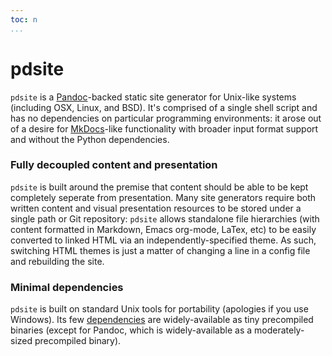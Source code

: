 ```yaml
---
toc: n
...
```


# pdsite
`pdsite` is a [Pandoc](http://pandoc.org/)-backed static site generator for Unix-like systems (including OSX, Linux, and BSD). It's comprised of a single shell script and has no dependencies on particular programming environments: it arose out of a desire for [MkDocs](http://www.mkdocs.org/)-like functionality with broader input format support and without the Python dependencies.

### Fully decoupled content and presentation
`pdsite` is built around the premise that content should be able to be kept completely seperate from presentation. Many site generators require both written content and visual presentation resources to be stored under a single path or Git repository: `pdsite` allows standalone file hierarchies (with content formatted in Markdown, Emacs org-mode, LaTex, etc) to be easily converted to linked HTML via an independently-specified theme. As such, switching HTML themes is just a matter of changing a line in a config file and rebuilding the site.

### Minimal dependencies
`pdsite` is built on standard Unix tools for portability (apologies if you use Windows). Its few [dependencies](installing#dependencies) are widely-available as tiny precompiled binaries (except for Pandoc, which is widely-available as a moderately-sized precompiled binary).
